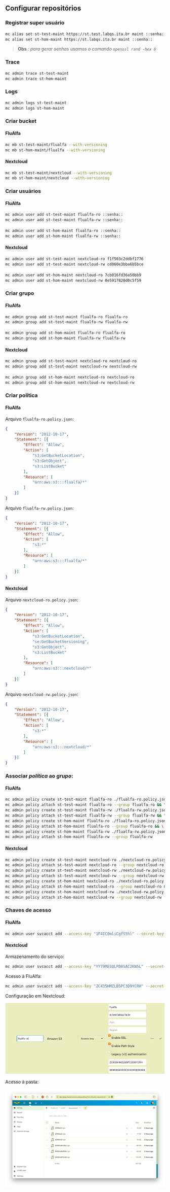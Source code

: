 ## Configurar repositórios

### Registrar super usuário 

```sh
mc alias set st-test-maint https://st.test.labqs.ita.br maint ::senha::
mc alias set st-hom-maint https://st.labqs.ita.br maint ::senha::
```

> **Obs**.: _para gerar senhas usamos o comando `openssl rand -hex 8`_

### Trace

```sh
mc admin trace st-test-maint
mc admin trace st-hom-maint
```

### Logs

```sh
mc admin logs st-test-maint
mc admin logs st-hom-maint
```

### Criar bucket

#### FluAlfa

```sh
mc mb st-test-maint/flualfa --with-versioning
mc mb st-hom-maint/flualfa --with-versioning
```

#### Nextcloud

```sh
mc mb st-test-maint/nextcloud --with-versioning
mc mb st-hom-maint/nextcloud --with-versioning
```

### Criar usuários

#### FluAlfa

```sh
mc admin user add st-test-maint flualfa-ro ::senha::
mc admin user add st-test-maint flualfa-rw ::senha::

mc admin user add st-hom-maint flualfa-ro ::senha::
mc admin user add st-hom-maint flualfa-rw ::senha::
```

#### Nextcloud

```sh
mc admin user add st-test-maint nextcloud-ro f1f503c2ddbf1776
mc admin user add st-test-maint nextcloud-rw cd060e3bba6b5bce

mc admin user add st-hom-maint nextcloud-ro 7cb016fd36a50bb9
mc admin user add st-hom-maint nextcloud-rw 0e5917820d0c5f59
```


### Criar grupo

#### FluAlfa

```sh
mc admin group add st-test-maint flualfa-ro flualfa-ro
mc admin group add st-test-maint flualfa-rw flualfa-rw

mc admin group add st-hom-maint flualfa-ro flualfa-ro
mc admin group add st-hom-maint flualfa-rw flualfa-rw
```


#### Nextcloud

```sh
mc admin group add st-test-maint nextcloud-ro nextcloud-ro
mc admin group add st-test-maint nextcloud-rw nextcloud-rw

mc admin group add st-hom-maint nextcloud-ro nextcloud-ro
mc admin group add st-hom-maint nextcloud-rw nextcloud-rw
```

### Criar política

#### FluAlfa

Arquivo `flualfa-ro.policy.json`:

```json
{
    "Version": "2012-10-17",
    "Statement": [{
        "Effect": "Allow",
        "Action": [
            "s3:GetBucketLocation",
            "s3:GetObject",
            "s3:ListBucket"
        ],
        "Resource": [
            "arn:aws:s3:::flualfa/*"
        ]
    }]
}
```

Arquivo `flualfa-rw.policy.json`:

```json
{
    "Version": "2012-10-17",
    "Statement": [{
        "Effect": "Allow",
        "Action": [
            "s3:*"
        ],
        "Resource": [
            "arn:aws:s3:::flualfa/*"
        ]
    }]
}
```


#### Nextcloud

Arquivo `nextcloud-ro.policy.json`:

```json
{
    "Version": "2012-10-17",
    "Statement": [{
        "Effect": "Allow",
        "Action": [
            "s3:GetBucketLocation",
            "se:GetBucketVersioning",
            "s3:GetObject",
            "s3:ListBucket"
        ],
        "Resource": [
            "arn:aws:s3:::nextcloud/*"
        ]
    }]
}
```

Arquivo `nextcloud-rw.policy.json`:

```json
{
    "Version": "2012-10-17",
    "Statement": [{
        "Effect": "Allow",
        "Action": [
            "s3:*"
        ],
        "Resource": [
            "arn:aws:s3:::nextcloud/*"
        ]
    }]
}
```

### Associar _política_ ao _grupo_:

#### FluAlfa

```sh
mc admin policy create st-test-maint flualfa-ro ./flualfa-ro.policy.json && \
mc admin policy attach st-test-maint flualfa-ro --group flualfa-ro && \
mc admin policy create st-test-maint flualfa-rw ./flualfa-rw.policy.json && \
mc admin policy attach st-test-maint flualfa-rw --group flualfa-rw && \
mc admin policy create st-hom-maint flualfa-ro ./flualfa-ro.policy.json && \
mc admin policy attach st-hom-maint flualfa-ro --group flualfa-ro && \
mc admin policy create st-hom-maint flualfa-rw ./flualfa-rw.policy.json && \
mc admin policy attach st-hom-maint flualfa-rw --group flualfa-rw
```

#### Nextcloud

```sh
mc admin policy create st-test-maint nextcloud-ro ./nextcloud-ro.policy.json && \
mc admin policy attach st-test-maint nextcloud-ro --group nextcloud-ro && \
mc admin policy create st-test-maint nextcloud-rw ./nextcloud-rw.policy.json && \
mc admin policy attach st-test-maint nextcloud-rw --group nextcloud-rw && \
mc admin policy create st-hom-maint nextcloud-ro ./nextcloud-ro.policy.json && \
mc admin policy attach st-hom-maint nextcloud-ro --group nextcloud-ro && \
mc admin policy create st-hom-maint nextcloud-rw ./nextcloud-rw.policy.json && \
mc admin policy attach st-hom-maint nextcloud-rw --group nextcloud-rw
```

### Chaves de acesso

#### FluAlfa

```sh
mc admin user svcacct add --access-key "1F4IC0mliCgfS5hl" --secret-key "uV2b4Ixqo3xo9aBptzIDlLviO2CTFtLI" st-test-maint flualfa-rw
```

#### Nextcloud

Armazenamento do serviço:

```sh
mc admin user svcacct add --access-key "YY79MESQLPD8SAC2KN5L" --secret-key "96bo7gRjpTdyy5IR34CrE1uFMQPUfGEqBk8nXAUr" st-test-maint nextcloud-rw
```

Acesso à FluAlfa:

```sh
mc admin user svcacct add --access-key "ZC435HMZLB5PC3D9YCRH" --secret-key "m0qaRR4KD1Z+7pLwiWCv2x3l7xfqLpK3qpvb6j+K" st-test-maint flualfa-ro
```

Configuração em Nextcloud:

![](../images/st/flualfa-nextcloud-st.png)

Acesso à pasta:

![](../images/st/flualfa-nextcloud-st-share.png)
